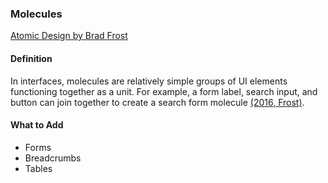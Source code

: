 ### Molecules
[Atomic Design by Brad Frost](https://atomicdesign.bradfrost.com/chapter-2/)
#### Definition
In interfaces, molecules are relatively simple groups of UI elements functioning together as a unit. For example, a form label, search input, and button can join together to create a search form molecule [(2016, Frost)](https://atomicdesign.bradfrost.com/chapter-2/).

#### What to Add
- Forms
- Breadcrumbs 
- Tables
